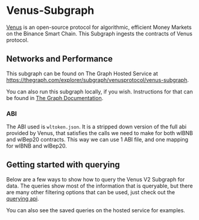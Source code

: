 # Venus-Subgraph

[Venus](https://venus.io/) is an open-source protocol for algorithmic, efficient Money Markets on the Binance Smart Chain. This Subgraph ingests the contracts of Venus protocol.

## Networks and Performance

This subgraph can be found on The Graph Hosted Service at https://thegraph.com/explorer/subgraph/venusprotocol/venus-subgraph.

You can also run this subgraph locally, if you wish. Instructions for that can be found in [The Graph Documentation](https://thegraph.com/docs/quick-start).

### ABI

The ABI used is `wltoken.json`. It is a stripped down version of the full abi provided by Venus, that satisfies the calls we need to make for both wlBNB and wlBep20 contracts. This way we can use 1 ABI file, and one mapping for wlBNB and wlBep20.

## Getting started with querying

Below are a few ways to show how to query the Venus V2 Subgraph for data. The queries show most of the information that is queryable, but there are many other filtering options that can be used, just check out the [querying api](https://github.com/graphprotocol/graph-node/blob/master/docs/graphql-api.md).

You can also see the saved queries on the hosted service for examples.
